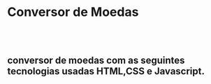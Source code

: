 <h1>Conversor de Moedas</h1>
<br>
<br>
<h2>conversor de moedas com as seguintes tecnologias usadas HTML,CSS e Javascript.</h2>
